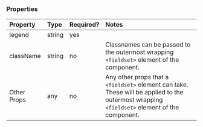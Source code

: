 <Anchor idToScrollTo="properties"><h3>Properties</h3></Anchor>

| Property    | Type   | Required? | Notes                                                                                                                                        |
| :---------- | :----- | :-------- | :------------------------------------------------------------------------------------------------------------------------------------------- |
| legend      | string | yes       |                                                                                                                                              |
| className   | string | no        | Classnames can be passed to the outermost wrapping `<fieldset>` element of the component.                                                    |
| Other Props | any    | no        | Any other props that a `<fieldset>` element can take. These will be applied to the outermost wrapping `<fieldset>` element of the component. |
